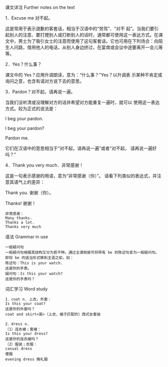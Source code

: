 课文详注 Further notes on the text

1．Excuse me 对不起。

这是常用于表示道歉的客套话，相当于汉语中的“劳驾”、“对不
起”。当我们要引起别人的注意、要打搅别人或打断别人的话时，通常都可使用这一表达方式。在课文中，男士为了吸引女士的注意而使用了这句客套话。它也可用在下列场合：向陌生人问路，借用他人的电话，从别人身边挤过，在宴席或会议中途要离开一会儿等等。

2．Yes？什么事？

课文中的 Yes？应用升调朗读，意为：“什么事？”Yes？以升调表
示某种不肯定或询问之意，也含有请对方说下去的意思。

3．Pardon？对不起，请再说一遍。

当我们没听清或没理解对方的话并希望对方能重复一遍时，就可以
使用这一表达方式。较为正式的说法是：

I beg your pardon. 

I beg your pardon? 

Pardon me. 

它们在汉语中的意思相当于“对不起，请再说一遍”或者“对不起，
请再说一遍好吗？”

4．Thank you very much．非常感谢！

这是一句表示感谢的用语，意为“非常感谢（你）”。
请看下列类似的表达式，并注意其语气上的差异：

Thank you. 谢谢（你）。

Thanks! 谢谢！

```
非常感谢：
Many thanks.
Thanks a lot.
Thanks very much
```
语法 Grammar in use  
```
一般疑问句
一般疑问句根据其结构又分为若干种。通过主谓倒装可将带有 be 的陈述句变为一般疑问句。即将 be 的适当形式移到主语之前，如：
陈述句：This is your watch. 
这是你的手表。
疑问句：Is this your watch? 
这是你的手表吗？
```
词汇学习 Word study
```
1．coat n. 上衣，外套：
Is this your coat? 
这是你的外套吗？
coat and skirt<英>（上衣、裙子匹配的）西式女套装 

2．dress n. 
（1）连衣裙；套裙：
Is this your dress?
这是你的连衣裙吗？
（2）服装；衣服：
casual dress
便服
evening dress 晚礼服
```